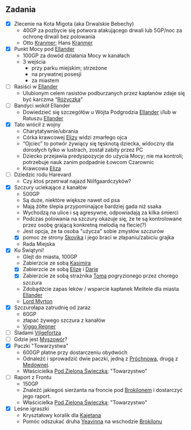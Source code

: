 ## Zadania
- [x] Zlecenie na Kota Migota (aka Drwalskie Bebechy)<a id='z_q1'></a>
    - 40GP za pozbycie się potwora atakującego drwali lub 5GP/noc za ochronę drwali bez polowania
    - Otto [Kranmer](#p_otto_kranmer); Hans [Kranmer](#p_hans_kranmer)
- [x] Punkt Mocy pod [Ellander](#l_m_ellander)<a id='z_q2'></a>
    - 100GP za dowód działania Mocy w kanałach
    - 3 wejścia
        - przy parku miejskim; strzeżone
        - na prywatnej posesji
        - za miastem
- [ ] Rasiści w [Ellander](#l_m_ellander)<a id='z_q3'></a>
    - Ulubionym celem rasistów podburzanych przez kapłanów zdaje się być karczma “[Różyczka](#l_rozyczka)”
- [ ] Bandyci wokół Ellander<a id='z_q3a'></a>
    - Dowiedzieć się szczegółów u Wójta Podgrodzia [Ellander](#l_m_ellander) i/lub w Ratuszu [Ellander](#l_m_ellander)
- [x] Tato wrócił z wojny<a id='z_q4'></a>
    - Charytatywnie/ubrania
    - Córka krawcowej [Elizy](#p_eliza) widzi zmarłego ojca
    - “Ojciec” to potwór żywiący się tęsknotą dziecka, widoczny dla dorosłych tylko w lustrach, został zabity przez PC
    - Dziecko przejawia predyspozycje do użycia Mocy; nie ma kontroli; potrzebuje nauk zanim podpadnie Łowcom Czarownic
    - Krawcowa [Eliza](#p_eliza)
- [ ] Dziedzic rodu Harevard<a id='z_q5'></a>
    - Czy ktoś przetrwał najazd Niilfgaardczyków?
- [x] Szczury uciekające z kanałów<a id='z_q6'></a>
    - 500GP
    - Są duże, niektóre większe nawet od psa
    - Mają żółte ślepia przypominające bardziej gada niż ssaka
    - Wychodzą na ulice i są agresywne, odpowiadają za kilka śmierci
    - Podczas polowania na szczury okazuje się, że te są kontrolowane przez osobę grającą konkretną melodią na flecie(?)
    - Jest opcja, że ta osoba "użycza" sobie zmysłów szczurów
    - [x] pomoc ze strony [Skovika](#p_skovik) i jego braci w złapaniu/zabiciu grajka
    - Rada Miejska
- [x] Ku Świątyni!<a id='z_q7'></a>
    - Glejt do miasta, 100GP
    - Zabierzcie ze sobą [Kasimira](#g_kasimir)
    - [x] Zabierzcie ze sobą [Elizę](#p_eliza) i [Darię](#p_daria)
    - [x] Zabierzcie ze sobą strażnika [Toma](#p_tom) pogryzionego przez chorego szczura
    - Zdobądźcie zapas leków / wsparcie kapłanek Melitele dla miasta [Ellander](#l_m_ellander)
    - [Lord Myrton](#p_lord_myrton)
- [x] Szczurołapa zatrudnię od zaraz<a id='z_q8'></a>
    - 60GP
    - złapać żywego szczura z kanałów
    - [Viggo Regner](#p_viggo_regner)
- [ ] Śladami [Vilgefortza](#p_vilgefortz)<a id='z_q9'></a>
- [ ] Gdzie jest [Myszowór](#p_myszowor)?<a id='z_q10'></a>
- [x] Paczki "Towarzystwa"<a id='z_q11'></a>
    - 600GP płatne przy dostarczeniu obydwóch
    - Odnaleźć i sprowadzić dwie paczki, jedną z [Próchnowa](#l_prochnowa), drugą z [Medownej](#l_medowna).
    - Właścicielka [Pod Zieloną Świeczką](#l_zielona_swieczka); "Towarzystwo"
- [ ] Raport z Frontu<a id='z_q12'></a>
    - 150GP
    - Znaleźć jakiegoś sierżanta na froncie pod [Brokilonem](#l_brokilon) i dostarczyć jego raport.
    - Właścicielka [Pod Zieloną Świeczką](#l_zielona_swieczka); "Towarzystwo"
- [x] Leśne igraszki<a id='z_q13'></a>
    - Kryształowy koralik dla [Kajetana](#g_kajetan)
    - Pomóc odszukać druha [Yeavinna](#p_yaevinn) na wschodzie [Brokilonu](#l_brokilon)